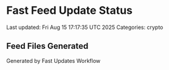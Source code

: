 # Fast Feed Update Status
Last updated: Fri Aug 15 17:17:35 UTC 2025
Categories: crypto

## Feed Files Generated

Generated by Fast Updates Workflow

